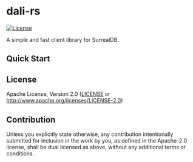 # dali-rs
[![License](https://img.shields.io/badge/License-Apache%202.0-blue.svg)](https://opensource.org/licenses/Apache-2.0)

A simple and fast client library for SurrealDB.

## Quick Start

## License
Apache License, Version 2.0 ([LICENSE](LICENSE) or http://www.apache.org/licenses/LICENSE-2.0)

## Contribution

Unless you explicitly state otherwise, any contribution intentionally submitted
for inclusion in the work by you, as defined in the Apache-2.0 license, shall be
dual licensed as above, without any additional terms or conditions.
